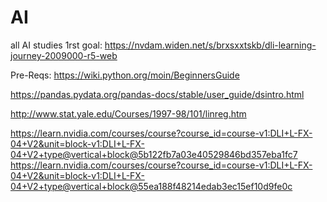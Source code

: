 # AI
all AI studies
1rst goal: https://nvdam.widen.net/s/brxsxxtskb/dli-learning-journey-2009000-r5-web

Pre-Reqs:
https://wiki.python.org/moin/BeginnersGuide

https://pandas.pydata.org/pandas-docs/stable/user_guide/dsintro.html

http://www.stat.yale.edu/Courses/1997-98/101/linreg.htm

https://learn.nvidia.com/courses/course?course_id=course-v1:DLI+L-FX-04+V2&unit=block-v1:DLI+L-FX-04+V2+type@vertical+block@5b122fb7a03e40529846bd357eba1fc7
https://learn.nvidia.com/courses/course?course_id=course-v1:DLI+L-FX-04+V2&unit=block-v1:DLI+L-FX-04+V2+type@vertical+block@55ea188f48214edab3ec15ef10d9fe0c
